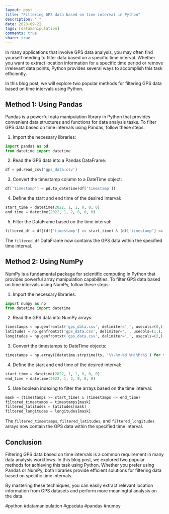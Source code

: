 ```yaml
---
layout: post
title: "Filtering GPS data based on time interval in Python"
description: " "
date: 2023-09-22
tags: [datamanipulation]
comments: true
share: true
---
```


In many applications that involve GPS data analysis, you may often find yourself needing to filter data based on a specific time interval. Whether you want to extract location information for a specific time period or remove irrelevant data points, Python provides several ways to accomplish this task efficiently.

In this blog post, we will explore two popular methods for filtering GPS data based on time intervals using Python.

## Method 1: Using Pandas

Pandas is a powerful data manipulation library in Python that provides convenient data structures and functions for data analysis tasks. To filter GPS data based on time intervals using Pandas, follow these steps:

1. Import the necessary libraries:

```python
import pandas as pd
from datetime import datetime
```

2. Read the GPS data into a Pandas DataFrame:

```python
df = pd.read_csv('gps_data.csv')
```

3. Convert the timestamp column to a DateTime object:

```python
df['timestamp'] = pd.to_datetime(df['timestamp'])
```

4. Define the start and end time of the desired interval:

```python
start_time = datetime(2022, 1, 1, 0, 0, 0)
end_time = datetime(2022, 1, 2, 0, 0, 0)
```

5. Filter the DataFrame based on the time interval:

```python
filtered_df = df[(df['timestamp'] >= start_time) & (df['timestamp'] <= end_time)]
```

The `filtered_df` DataFrame now contains the GPS data within the specified time interval.

## Method 2: Using NumPy

NumPy is a fundamental package for scientific computing in Python that provides powerful array manipulation capabilities. To filter GPS data based on time intervals using NumPy, follow these steps:

1. Import the necessary libraries:

```python
import numpy as np
from datetime import datetime
```

2. Read the GPS data into NumPy arrays:

```python
timestamps = np.genfromtxt('gps_data.csv', delimiter=',', usecols=(0,), dtype=str)
latitudes = np.genfromtxt('gps_data.csv', delimiter=',', usecols=(1,), dtype=float)
longitudes = np.genfromtxt('gps_data.csv', delimiter=',', usecols=(2,), dtype=float)
```

3. Convert the timestamps to DateTime objects:

```python
timestamps = np.array([datetime.strptime(ts, '%Y-%m-%d %H:%M:%S') for ts in timestamps])
```

4. Define the start and end time of the desired interval:

```python
start_time = datetime(2022, 1, 1, 0, 0, 0)
end_time = datetime(2022, 1, 2, 0, 0, 0)
```

5. Use boolean indexing to filter the arrays based on the time interval:

```python
mask = (timestamps >= start_time) & (timestamps <= end_time)
filtered_timestamps = timestamps[mask]
filtered_latitudes = latitudes[mask]
filtered_longitudes = longitudes[mask]
```

The `filtered_timestamps`, `filtered_latitudes`, and `filtered_longitudes` arrays now contain the GPS data within the specified time interval.

## Conclusion

Filtering GPS data based on time intervals is a common requirement in many data analysis workflows. In this blog post, we explored two popular methods for achieving this task using Python. Whether you prefer using Pandas or NumPy, both libraries provide efficient solutions for filtering data based on specific time intervals.

By mastering these techniques, you can easily extract relevant location information from GPS datasets and perform more meaningful analysis on the data.

#python #datamanipulation #gpsdata #pandas #numpy